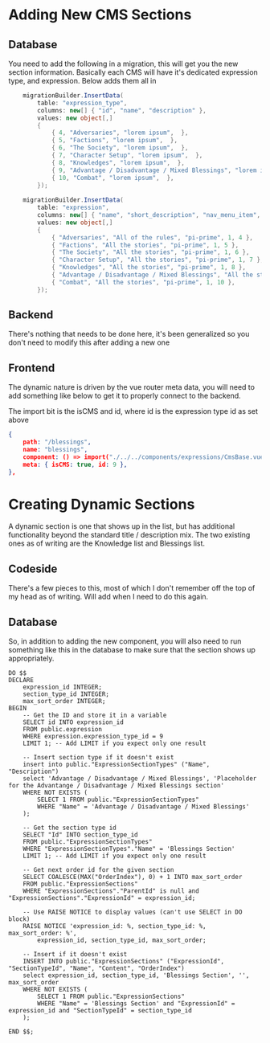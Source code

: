 # Adding New CMS Sections

## Database
You need to add the following in a migration, this will get you the new section information.
Basically each CMS will have it's dedicated expression type, and expression. Below adds them all in

```csharp
    migrationBuilder.InsertData(
        table: "expression_type",
        columns: new[] { "id", "name", "description" },
        values: new object[,]
        {
            { 4, "Adversaries", "lorem ipsum",  },
            { 5, "Factions", "lorem ipsum",  },
            { 6, "The Society", "lorem ipsum",  },
            { 7, "Character Setup", "lorem ipsum",  },
            { 8, "Knowledges", "lorem ipsum",  },
            { 9, "Advantage / Disadvantage / Mixed Blessings", "lorem ipsum",  },
            { 10, "Combat", "lorem ipsum",  },
        });
    
    migrationBuilder.InsertData(
        table: "expression",
        columns: new[] { "name", "short_description", "nav_menu_item", "publish_status_id", "expression_type_id" },
        values: new object[,]
        {
            { "Adversaries", "All of the rules", "pi-prime", 1, 4 },
            { "Factions", "All the stories", "pi-prime", 1, 5 },
            { "The Society", "All the stories", "pi-prime", 1, 6 },
            { "Character Setup", "All the stories", "pi-prime", 1, 7 },
            { "Knowledges", "All the stories", "pi-prime", 1, 8 },
            { "Advantage / Disadvantage / Mixed Blessings", "All the stories", "pi-prime", 1, 9 },
            { "Combat", "All the stories", "pi-prime", 1, 10 },
        });

```

## Backend
There's nothing that needs to be done here, it's been generalized so you don't need to modify this after adding a new one

## Frontend
The dynamic nature is driven by the vue router meta data, you will need to add something like below to get it to properly
connect to the backend.

The import bit is the isCMS and id, where id is the expression type id as set above

```json
{
    path: "/blessings",
    name: "blessings",
    component: () => import("./../../components/expressions/CmsBase.vue"),
    meta: { isCMS: true, id: 9 },
},

```


# Creating Dynamic Sections
A dynamic section is one that shows up in the list, but has additional functionality beyond the standard title / description
mix.  The two existing ones as of writing are the Knowledge list and Blessings list.

## Codeside
There's a few pieces to this, most of which I don't remember off the top of my head as of writing.  Will add when I need
to do this again.

## Database
So, in addition to adding the new component, you will also need to run something like this in the database to make sure
that the section shows up appropriately.


```postgresql
DO $$
DECLARE
    expression_id INTEGER;
    section_type_id INTEGER;
    max_sort_order INTEGER; 
BEGIN
    -- Get the ID and store it in a variable
    SELECT id INTO expression_id 
    FROM public.expression 
    WHERE expression.expression_type_id = 9 
    LIMIT 1; -- Add LIMIT if you expect only one result

    -- Insert section type if it doesn't exist
    insert into public."ExpressionSectionTypes" ("Name", "Description")
    select 'Advantage / Disadvantage / Mixed Blessings', 'Placeholder for the Advantange / Disadvantage / Mixed Blessings section'
    WHERE NOT EXISTS (
        SELECT 1 FROM public."ExpressionSectionTypes" 
        WHERE "Name" = 'Advantage / Disadvantage / Mixed Blessings'
    );

    -- Get the section type id
    SELECT "Id" INTO section_type_id 
    FROM public."ExpressionSectionTypes" 
    WHERE "ExpressionSectionTypes"."Name" = 'Blessings Section'
    LIMIT 1; -- Add LIMIT if you expect only one result

    -- Get next order id for the given section
    SELECT COALESCE(MAX("OrderIndex"), 0) + 1 INTO max_sort_order 
    FROM public."ExpressionSections" 
    WHERE "ExpressionSections"."ParentId" is null and "ExpressionSections"."ExpressionId" = expression_id;

    -- Use RAISE NOTICE to display values (can't use SELECT in DO block)
    RAISE NOTICE 'expression_id: %, section_type_id: %, max_sort_order: %', 
        expression_id, section_type_id, max_sort_order;
    
    -- Insert if it doesn't exist
    INSERT INTO public."ExpressionSections" ("ExpressionId", "SectionTypeId", "Name", "Content", "OrderIndex")
    select expression_id, section_type_id, 'Blessings Section', '', max_sort_order
    WHERE NOT EXISTS (
        SELECT 1 FROM public."ExpressionSections" 
        WHERE "Name" = 'Blessings Section' and "ExpressionId" = expression_id and "SectionTypeId" = section_type_id
    );
    
END $$;

```